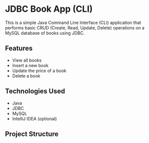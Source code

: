 # JDBC Book App (CLI)

This is a simple Java Command Line Interface (CLI) application that performs basic CRUD (Create, Read, Update, Delete) operations on a MySQL database of books using JDBC.

##  Features

- View all books
- Insert a new book
- Update the price of a book
- Delete a book

##  Technologies Used

- Java
- JDBC
- MySQL
- IntelliJ IDEA (optional)

##  Project Structure

